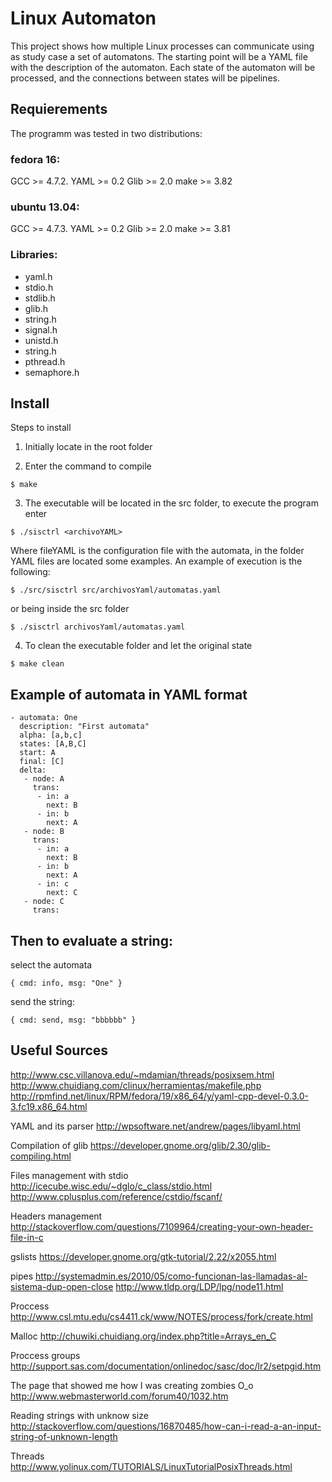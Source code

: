 # Linux Automaton

This project shows how multiple Linux processes can communicate using as study case a set of automatons. The starting point will be a YAML file with the description of the automaton. Each state of the automaton will be processed, and the connections between states will be pipelines.

## Requierements
The programm was tested in two distributions:

### fedora 16:

GCC >= 4.7.2.
YAML >=  0.2
Glib >= 2.0
make >= 3.82

### ubuntu 13.04:

GCC >= 4.7.3.
YAML >=  0.2
Glib >= 2.0
make >= 3.81


### Libraries:

- yaml.h
- stdio.h
- stdlib.h
- glib.h
- string.h
- signal.h
- unistd.h
- string.h
- pthread.h
- semaphore.h

## Install

Steps to install

1. Initially locate in the root folder 

2. Enter the command to compile
```
$ make
```
3. The executable will be located in the src folder, to execute the program enter
```
$ ./sisctrl <archivoYAML>
```
Where fileYAML is the configuration file with the automata, in the folder YAML files are located some examples. An example of execution is the following:
```
$ ./src/sisctrl src/archivosYaml/automatas.yaml 
```
or being inside the src folder
```
$ ./sisctrl archivosYaml/automatas.yaml 
```
4. To clean the executable folder and let the original state
```
$ make clean
```
## Example of automata in YAML format
```
- automata: One
  description: "First automata"
  alpha: [a,b,c]
  states: [A,B,C]
  start: A
  final: [C]
  delta:
   - node: A
     trans:
      - in: a
        next: B
      - in: b
        next: A
   - node: B
     trans:
      - in: a
        next: B
      - in: b
        next: A
      - in: c
        next: C
   - node: C
     trans:
```
## Then to evaluate a string:
select the automata
```
{ cmd: info, msg: "One" }
```
send the string:
```
{ cmd: send, msg: "bbbbbb" }
```


## Useful Sources

http://www.csc.villanova.edu/~mdamian/threads/posixsem.html
http://www.chuidiang.com/clinux/herramientas/makefile.php
http://rpmfind.net/linux/RPM/fedora/19/x86_64/y/yaml-cpp-devel-0.3.0-3.fc19.x86_64.html

YAML and its parser
http://wpsoftware.net/andrew/pages/libyaml.html

Compilation of glib
https://developer.gnome.org/glib/2.30/glib-compiling.html

Files management with stdio
http://icecube.wisc.edu/~dglo/c_class/stdio.html
http://www.cplusplus.com/reference/cstdio/fscanf/

Headers management
http://stackoverflow.com/questions/7109964/creating-your-own-header-file-in-c

gslists
https://developer.gnome.org/gtk-tutorial/2.22/x2055.html

pipes
http://systemadmin.es/2010/05/como-funcionan-las-llamadas-al-sistema-dup-open-close
http://www.tldp.org/LDP/lpg/node11.html

Proccess
http://www.csl.mtu.edu/cs4411.ck/www/NOTES/process/fork/create.html

Malloc
http://chuwiki.chuidiang.org/index.php?title=Arrays_en_C

Proccess groups
http://support.sas.com/documentation/onlinedoc/sasc/doc/lr2/setpgid.htm

The page that showed me how I was creating zombies O_o
http://www.webmasterworld.com/forum40/1032.htm

Reading strings with unknow size
http://stackoverflow.com/questions/16870485/how-can-i-read-a-an-input-string-of-unknown-length

Threads
http://www.yolinux.com/TUTORIALS/LinuxTutorialPosixThreads.html
